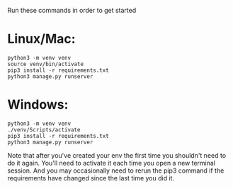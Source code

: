 Run these commands in order to get started

# **Linux/Mac:**
    python3 -m venv venv
    source venv/bin/activate
    pip3 install -r requirements.txt
    python3 manage.py runserver

# **Windows:**
    python3 -m venv venv
    ./venv/Scripts/activate
    pip3 install -r requirements.txt
    python3 manage.py runserver

Note that after you've created your env the first time you shouldn't need to do it again. You'll need to activate it each time you open a new terminal session. And you may occasionally need to rerun the pip3 command if the requirements have changed since the last time you did it. 